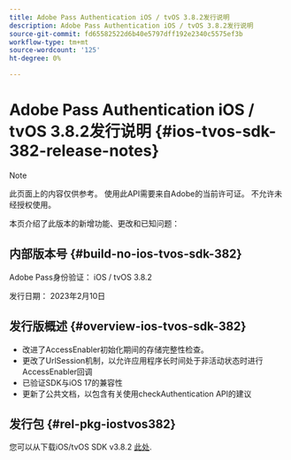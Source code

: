 ```yaml
---
title: Adobe Pass Authentication iOS / tvOS 3.8.2发行说明
description: Adobe Pass Authentication iOS / tvOS 3.8.2发行说明
source-git-commit: fd65582522d6b40e5797dff192e2340c5575ef3b
workflow-type: tm+mt
source-wordcount: '125'
ht-degree: 0%

---
```


# Adobe Pass Authentication iOS / tvOS 3.8.2发行说明 {#ios-tvos-sdk-382-release-notes}

>[!NOTE]
>
>此页面上的内容仅供参考。 使用此API需要来自Adobe的当前许可证。 不允许未经授权使用。

本页介绍了此版本的新增功能、更改和已知问题：

## 内部版本号 {#build-no-ios-tvos-sdk-382}

Adobe Pass身份验证： iOS / tvOS 3.8.2

发行日期： 2023年2月10日



## 发行版概述 {#overview-ios-tvos-sdk-382}

* 改进了AccessEnabler初始化期间的存储完整性检查。
* 更改了UrlSession机制，以允许应用程序长时间处于非活动状态时进行AccessEnabler回调
* 已验证SDK与iOS 17的兼容性
* 更新了公共文档，以包含有关使用checkAuthentication API的建议


## 发行包 {#rel-pkg-iostvos382}

您可以从下载iOS/tvOS SDK v3.8.2 [此处](https://tve.zendesk.com/hc/en-us/articles/204963209-iOS-tvOS-Native-AccessEnabler-Library).
